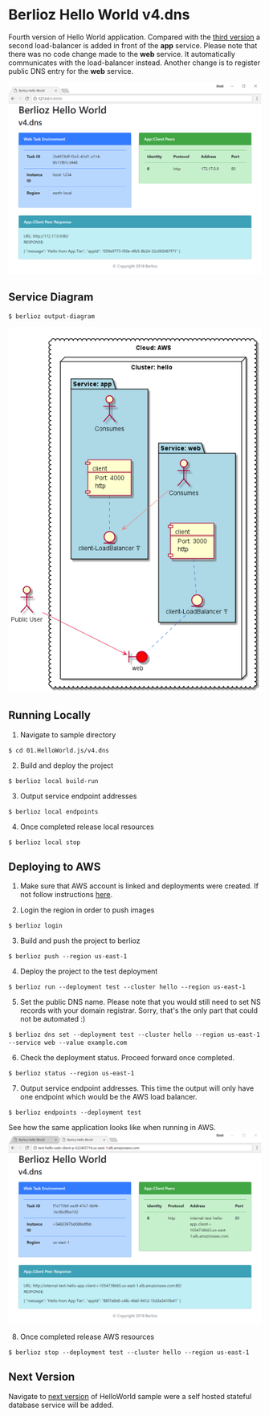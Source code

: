# Berlioz Hello World v4.dns

Fourth version of Hello World application. Compared with the
[third version](../v3.load-balancer) a second load-balancer is added
in front of the **app** service. Please note that there was no code change
made to the **web** service. It automatically communicates with the load-balancer
instead. Another change is to register public DNS entry for the **web** service.

![v4.dns Screenshot](screenshot.png)

## Service Diagram
```
$ berlioz output-diagram
```
![v4.dns Diagram](diagram.png)

## Running Locally

1. Navigate to sample directory
```
$ cd 01.HelloWorld.js/v4.dns
```

2. Build and deploy the project
```
$ berlioz local build-run
```

3. Output service endpoint addresses
```
$ berlioz local endpoints
```

4. Once completed release local resources
```
$ berlioz local stop
```

## Deploying to AWS

1. Make sure that AWS account is linked and deployments were created. If not follow instructions [here](../../README.md).

2. Login the region in order to push images
```
$ berlioz login
```

3. Build and push the project to berlioz
```
$ berlioz push --region us-east-1
```

4. Deploy the project to the test deployment
```
$ berlioz run --deployment test --cluster hello --region us-east-1
```

5. Set the public DNS name. Please note that you would still need to set NS
records with your domain registrar. Sorry, that's the only part that could not
be automated :)
```
$ berlioz dns set --deployment test --cluster hello --region us-east-1 --service web --value example.com
```

6. Check the deployment status. Proceed forward once completed.
```
$ berlioz status --region us-east-1
```

7. Output service endpoint addresses. This time the output will only have one
endpoint which would be the AWS load balancer.
```
$ berlioz endpoints --deployment test
```
See how the same application looks like when running in AWS.
![v4.dns Screenshot-AWS](screenshot-aws.png)

8. Once completed release AWS resources
```
$ berlioz stop --deployment test --cluster hello --region us-east-1
```

## Next Version
Navigate to [next version](../v5.db) of HelloWorld sample were a self hosted
stateful database service will be added.
